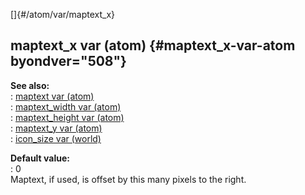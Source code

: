 []{#/atom/var/maptext_x}    
## maptext_x var (atom) {#maptext_x-var-atom byondver="508"}    
**See also:**    
:   [maptext var (atom)](/ref/atom/var/maptext.md)    
:   [maptext_width var (atom)](/ref/atom/var/maptext_width.md)    
:   [maptext_height var (atom)](/ref/atom/var/maptext_height.md)    
:   [maptext_y var (atom)](/ref/atom/var/maptext_y.md)    
:   [icon_size var (world)](/ref/world/var/icon_size.md)    
<!-- -->    
**Default value:**    
:   0    
Maptext, if used, is offset by this many pixels to the right.  